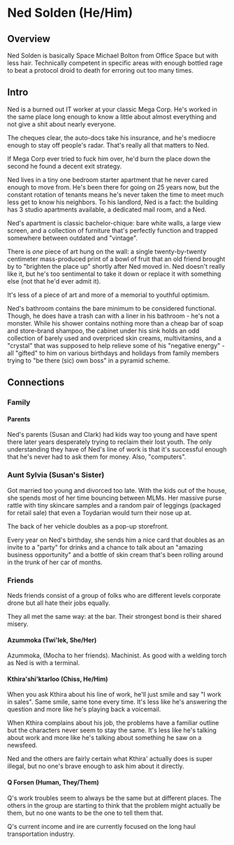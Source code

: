# Ned Solden (He/Him)

## Overview

Ned Solden is basically Space Michael Bolton from Office Space but with less
hair. Technically competent in specific areas with enough bottled rage to beat
a protocol droid to death for erroring out too many times.

## Intro

Ned is a burned out IT worker at your classic Mega Corp. He's worked in the same
place long enough to know a little about almost everything and not give a shit
about nearly everyone.

The cheques clear, the auto-docs take his insurance, and he's mediocre enough
to stay off people's radar. That's really all that matters to Ned.

If Mega Corp ever tried to fuck him over, he'd burn the place down the second he
found a decent exit strategy.

Ned lives in a tiny one bedroom starter apartment that he never cared enough
to move from. He's been there for going on 25 years now, but the constant
rotation of tenants means he's never taken the time to meet much less get to
know his neighbors. To his landlord, Ned is a fact: the building has 3 studio
apartments available, a dedicated mail room, and a Ned.

Ned's apartment is classic bachelor-chique: bare white walls, a large view
screen, and a collection of furniture that's perfectly function and trapped
somewhere between outdated and "vintage".

There is _one_ piece of art hung on the wall: a single twenty-by-twenty
centimeter mass-produced print of a bowl of fruit that an old friend brought by
to "brighten the place up" shortly after Ned moved in. Ned doesn't really like
it, but he's too sentimental to take it down or replace it with something else
(not that he'd ever admit it).

It's less of a piece of art and more of a memorial to youthful optimism.

Ned's bathroom contains the bare minimum to be considered functional. Though, he
does have a trash can with a liner in his bathroom - he's not a monster. While
his shower contains nothing more than a cheap bar of soap and store-brand
shampoo, the cabinet under his sink holds an odd collection of barely used and
overpriced skin creams, multivitamins, and a "crystal" that was supposed to help
relieve some of his "negative energy" - all "gifted" to him on various birthdays
and holidays from family members trying to "be there (sic) own boss" in a pyramid
scheme.

## Connections

### Family

#### Parents

Ned's parents (Susan and Clark) had kids way too young and have spent there
later years desperately trying to reclaim their lost youth. The only
understanding they have of Ned's line of work is that it's successful enough
that he's never had to ask them for money. Also, "computers".

### Aunt Sylvia (Susan's Sister)

Got married too young and divorced too late. With the kids out of the house, she
spends most of her time bouncing between MLMs. Her massive purse rattle with
tiny skincare samples and a random pair of leggings (packaged for retail sale)
that even a Toydarian would turn their nose up at.

The back of her vehicle doubles as a pop-up storefront.

Every year on Ned's birthday, she sends him a nice card that doubles as an
invite to a "party" for drinks and a chance to talk about an "amazing business
opportunity" and a bottle of skin cream that's been rolling around in the trunk
of her car of months.

### Friends

Neds friends consist of a group of folks who are different levels corporate
drone but all hate their jobs equally. 

They all met the same way: at the bar. Their strongest bond is their shared
misery.

#### Azummoka (Twi'lek, She/Her)

Azummoka, (Mocha to her friends). Machinist. As good with a welding torch as Ned
is with a terminal. 

#### Kthira'shi'ktarloo (Chiss, He/Him)

When you ask Kthira about his line of work, he'll just smile and say "I work in
sales". Same smile, same tone every time. It's less like he's answering the
question and more like he's playing back a voicemail.

When Kthira complains about his job, the problems have a familiar outline but
the characters never seem to stay the same. It's less like he's talking about
work and more like he's talking about something he saw on a newsfeed.

Ned and the others are fairly certain what Kthira' actually does is super
illegal, but no one's brave enough to ask him about it directly.

#### Q Forsen (Human, They/Them)

Q's work troubles seem to always be the same but at different places. The
others in the group are starting to think that the problem might actually be
them, but no one wants to be the one to tell them that.

Q's current income and ire are currently focused on the long haul transportation
industry.
